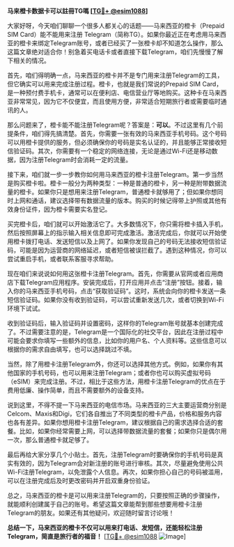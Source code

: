 **马来橙卡数据卡可以註冊TG嗎 [[TG💪+ @esim1088](https://t.me/s/esim1088)]**

大家好呀，今天咱们聊聊一个很多人都关心的话题——马来西亚的橙卡（Prepaid SIM Card）能不能用来注册 Telegram（简称TG）。如果你最近正在考虑用马来西亚的橙卡来绑定Telegram账号，或者已经买了一张橙卡却不知道怎么操作，那么这篇文章绝对适合你！别急着买电话卡或者直接下载Telegram，咱们先慢慢了解下相关的情况。

首先，咱们得明确一点，马来西亚的橙卡并不是专门用来注册Telegram的工具，但它确实可以用来完成注册过程。橙卡，也就是我们常说的Prepaid SIM Card，是一种预付费手机卡，通常可以在便利店、电信营业厅等地购买。这种卡在马来西亚非常常见，因为它不仅便宜，而且使用方便，非常适合短期旅行者或需要临时通讯的人。

那么问题来了，橙卡能不能注册Telegram呢？答案是：**可以**。不过这里有几个前提条件，咱们得先搞清楚。首先，你需要一张有效的马来西亚手机号码。这个号码可以用橙卡提供的服务，但必须确保你的号码是实名认证的，并且能够正常接收短信验证码。其次，你需要有一个稳定的网络连接，无论是通过Wi-Fi还是移动数据，因为注册Telegram时会消耗一定的流量。

接下来，咱们就一步一步教你如何用马来西亚的橙卡注册Telegram。第一步当然是购买橙卡啦。橙卡一般分为两种类型：一种是普通的橙卡，另一种是附带数据流量的橙卡。如果你只是想用来注册Telegram，普通橙卡就够用了；但如果你想同时上网和通话，建议选择带有数据流量的版本。购买的时候记得带上护照或其他有效身份证件，因为橙卡需要实名登记。

买完橙卡后，咱们就可以开始激活它了。大多数情况下，你只需将橙卡插入手机，然后按照屏幕上的指示输入相关信息即可完成激活。激活完成后，你就可以开始使用橙卡拨打电话、发送短信以及上网了。如果你发现自己的号码无法接收短信验证码，可能是因为运营商的网络延迟，或者短信被误拦截了。遇到这种情况，你可以尝试重启手机，或者联系客服寻求帮助。

现在咱们来说说如何用这张橙卡注册Telegram。首先，你需要从官网或者应用商店下载Telegram应用程序。安装完成后，打开应用并点击“注册”按钮。接着，输入你的马来西亚手机号码，点击“获取验证码”。这时，系统会向你的橙卡发送一条短信验证码。如果你没有收到验证码，可以尝试重新发送几次，或者切换到Wi-Fi环境下试试。

收到验证码后，输入验证码并设置密码，这样你的Telegram账号就基本创建完成了。不过需要注意的是，Telegram是一个国际化的社交平台，因此在注册过程中可能会要求你填写一些额外的信息，比如你的用户名、个人资料等。这些信息可以根据你的需求自由填写，也可以选择跳过不填。

当然，除了用橙卡注册Telegram外，你还可以选择其他方式。例如，如果你有其他国家的手机号码，也可以用来注册Telegram；或者你也可以购买虚拟号码（eSIM）来完成注册。不过，相比于这些方法，用橙卡注册Telegram的优点在于费用低廉、操作简单，而且不需要额外的设备支持。

说到这里，不得不提一下马来西亚的电信市场。马来西亚的三大主要运营商分别是Celcom、Maxis和Digi，它们各自推出了不同类型的橙卡产品，价格和服务内容也各有差异。如果你想用橙卡注册Telegram，建议根据自己的需求选择合适的套餐。比如，如果你经常需要上网，可以选择带数据流量的套餐；如果你只是偶尔用一次，那么普通橙卡就足够了。

最后再给大家分享几个小贴士。首先，注册Telegram时要确保你的手机号码是真实有效的，因为Telegram会对新注册的账号进行审核。其次，尽量避免使用公共Wi-Fi注册Telegram，以免泄露个人信息。再次，如果你担心自己的号码被滥用，可以在注册完成后及时更改密码并开启双重身份验证。

总之，马来西亚的橙卡是可以用来注册Telegram的，只要按照正确的步骤操作，就能顺利创建属于自己的账号。希望这篇文章能帮到那些想要用橙卡注册Telegram的朋友。如果还有其他疑问，欢迎随时留言讨论哦！

**总结一下，马来西亚的橙卡不仅可以用来打电话、发短信，还能轻松注册Telegram，简直是旅行者的福音！** [[TG💪+ @esim1088](https://t.me/s/esim1088) ![Image](https://i.postimg.cc/4NQfJmqS/Snipaste-2025-05-13-00-14-12.png)]